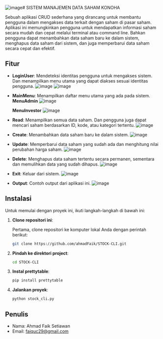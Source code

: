 ![image](https://github.com/user-attachments/assets/1976c869-4e0c-424b-b7f6-f6bbf4534eb6)# SISTEM MANAJEMEN DATA SAHAM KONOHA

Sebuah aplikasi CRUD sederhana yang dirancang untuk membantu pengguna dalam mengakses data terkait dengan saham di pasar saham.
Aplikasi ini memungkinkan pengguna untuk mendapatkan informasi saham secara mudah dan cepat melalui terminal atau command line.
Bahkan pengguna dapat menambahkan data saham baru ke dalam sistem, menghapus data saham dari sistem, dan juga memperbarui data saham
secara cepat dan efektif.

## Fitur

- **LoginUser**: Mendeteksi identitas pengguna untuk mengakses sistem.
                 Dan menampilkan menu utama yang dapat diakses sesuai identitas pengguna.
  ![image](https://github.com/user-attachments/assets/b4bd9971-644e-4fe2-95e3-4ba4b7fc3f28)
  ![image](https://github.com/user-attachments/assets/1a20d9d8-4f67-4313-be35-2153ac8e1d6c)

- **MainMenu**: Menampilkan daftar menu utama yang ada pada sistem.
  **MenuAdmin**
  ![image](https://github.com/user-attachments/assets/83198d00-5812-4fb9-b1fc-644b2faa893f)

  **MenuInvestor**
  ![image](https://github.com/user-attachments/assets/8c1f4f75-cf1b-441f-8c7e-9088dab4af77)

- **Read**: Menampilkan semua data saham.
            Dan pengguna juga dapat mencari saham berdasarkan ID, kode, atau kategori tertentu.
  ![image](https://github.com/user-attachments/assets/f1c78bad-b0a3-43a3-802a-f616862cbd55)

- **Create**: Menambahkan data saham baru ke dalam sistem.
  ![image](https://github.com/user-attachments/assets/13e8ecdb-4a1e-47b1-9826-57d20db52303)

- **Update**: Memperbarui data saham yang sudah ada dan menghitung nilai perubahan harga saham.
  ![image](https://github.com/user-attachments/assets/a23853e6-ebdc-4d2f-9fc8-a1eb40ea781d)

- **Delete**: Menghapus data saham tertentu secara permanen, sementara dan memulihkan data yang sudah dihapus.
  ![image](https://github.com/user-attachments/assets/0ecad9dd-f3bf-41e3-820e-1c0e62e17e50)

- **Exit**: Keluar dari sistem.
  ![image](https://github.com/user-attachments/assets/e5adcaea-2a15-4bec-b802-b9fd3d8a66e2)

- **Output**: Contoh output dari aplikasi ini.
  ![image](https://github.com/user-attachments/assets/9ca0860d-3bd8-43a0-9b8c-ddf84db770f4)


## Instalasi

Untuk memulai dengan proyek ini, ikuti langkah-langkah di bawah ini:

1. **Clone repositori ini**:

   Pertama, clone repositori ke komputer lokal Anda dengan perintah berikut:

   ```bash
   git clone https://github.com/ahmadFaik/STOCK-CLI.git

2. **Pindah ke direktori project**:
   ```bash
   cd STOCK-CLI

4. **Instal prettytable**:
   ```bash
   pip install prettytable

6. **Jalankan proyek**:
   ```bash
   python stock_cli.py

## Penulis
- Nama: Ahmad Faik Setiawan
- Email: faiquc29@gmail.com



